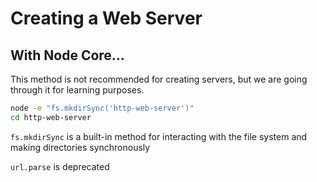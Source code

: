 # Creating a Web Server

## With Node Core...

This method is not recommended for creating servers, but we are going through it for learning purposes.

```bash
node -e "fs.mkdirSync('http-web-server')"
cd http-web-server
```
`fs.mkdirSync` is a built-in method for interacting with the file system and making directories synchronously 

`url.parse` is deprecated

